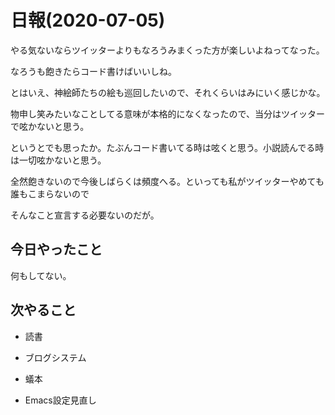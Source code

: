 # 日報(2020-07-05)

やる気ないならツイッターよりもなろうみまくった方が楽しいよねってなった。

なろうも飽きたらコード書けばいいしね。

とはいえ、神絵師たちの絵も巡回したいので、それくらいはみにいく感じかな。

物申し笑みたいなことしてる意味が本格的になくなったので、当分はツイッターで呟かないと思う。

というとでも思ったか。たぶんコード書いてる時は呟くと思う。小説読んでる時は一切呟かないと思う。

全然飽きないので今後しばらくは頻度へる。といっても私がツイッターやめても誰もこまらないので

そんなこと宣言する必要ないのだが。

## 今日やったこと

何もしてない。

## 次やること

* 読書

* ブログシステム

* 蟻本

* Emacs設定見直し
